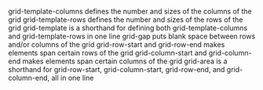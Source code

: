 grid-template-columns defines the number and sizes of the columns of the grid
grid-template-rows defines the number and sizes of the rows of the grid
grid-template is a shorthand for defining both grid-template-columns and grid-template-rows in one line
grid-gap puts blank space between rows and/or columns of the grid
grid-row-start and grid-row-end makes elements span certain rows of the grid
grid-column-start and grid-column-end makes elements span certain columns of the grid
grid-area is a shorthand for grid-row-start, grid-column-start, grid-row-end, and grid-column-end, all in one line